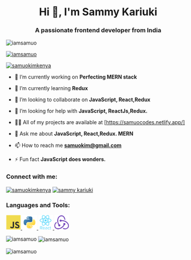 <h1 align="center">Hi 👋, I'm Sammy Kariuki</h1>
<h3 align="center">A passionate frontend developer from India</h3>

<p align="left"> <img src="https://komarev.com/ghpvc/?username=iamsamuo&label=Profile%20views&color=0e75b6&style=flat" alt="iamsamuo" /> </p>

<p align="left"> <a href="https://github.com/ryo-ma/github-profile-trophy"><img src="https://github-profile-trophy.vercel.app/?username=iamsamuo" alt="iamsamuo" /></a> </p>

<p align="left"> <a href="https://twitter.com/samuokimkenya" target="blank"><img src="https://img.shields.io/twitter/follow/samuokimkenya?logo=twitter&style=for-the-badge" alt="samuokimkenya" /></a> </p>

- 🔭 I’m currently working on **Perfecting MERN stack**

- 🌱 I’m currently learning **Redux**

- 👯 I’m looking to collaborate on **JavaScript, React,Redux**

- 🤝 I’m looking for help with **JavaScript, ReactJs,Redux.**

- 👨‍💻 All of my projects are available at [https://samuocodes.netlify.app/]

- 💬 Ask me about **JavaScript, React,Redux. MERN**

- 📫 How to reach me **samuokim@gmail.com**

- ⚡ Fun fact **JavaScript does wonders.**

<h3 align="left">Connect with me:</h3>
<p align="left">
<a href="https://twitter.com/samuokimkenya" target="blank"><img align="center" src="https://raw.githubusercontent.com/rahuldkjain/github-profile-readme-generator/master/src/images/icons/Social/twitter.svg" alt="samuokimkenya" height="30" width="40" /></a>
<a href="https://linkedin.com/in/sammy kariuki" target="blank"><img align="center" src="https://raw.githubusercontent.com/rahuldkjain/github-profile-readme-generator/master/src/images/icons/Social/linked-in-alt.svg" alt="sammy kariuki" height="30" width="40" /></a>
</p>

<h3 align="left">Languages and Tools:</h3>
<p align="left"> <a href="https://developer.mozilla.org/en-US/docs/Web/JavaScript" target="_blank" rel="noreferrer"> <img src="https://raw.githubusercontent.com/devicons/devicon/master/icons/javascript/javascript-original.svg" alt="javascript" width="40" height="40"/> </a> <a href="https://www.python.org" target="_blank" rel="noreferrer"> <img src="https://raw.githubusercontent.com/devicons/devicon/master/icons/python/python-original.svg" alt="python" width="40" height="40"/> </a> <a href="https://reactjs.org/" target="_blank" rel="noreferrer"> <img src="https://raw.githubusercontent.com/devicons/devicon/master/icons/react/react-original-wordmark.svg" alt="react" width="40" height="40"/> </a> <a href="https://redux.js.org" target="_blank" rel="noreferrer"> <img src="https://raw.githubusercontent.com/devicons/devicon/master/icons/redux/redux-original.svg" alt="redux" width="40" height="40"/> </a> </p>

<p><img align="left" src="https://github-readme-stats.vercel.app/api/top-langs?username=iamsamuo&show_icons=true&locale=en&layout=compact" alt="iamsamuo" /></p>

<p>&nbsp;<img align="center" src="https://github-readme-stats.vercel.app/api?username=iamsamuo&show_icons=true&locale=en" alt="iamsamuo" /></p>

<p><img align="center" src="https://github-readme-streak-stats.herokuapp.com/?user=iamsamuo&" alt="iamsamuo" /></p>
